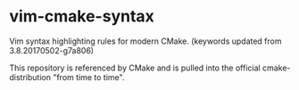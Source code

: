 # vim-cmake-syntax

Vim syntax highlighting rules for modern CMake. (keywords updated from 3.8.20170502-g7a806)

This repository is referenced by CMake and is pulled into the official cmake-distribution "from time to time".
